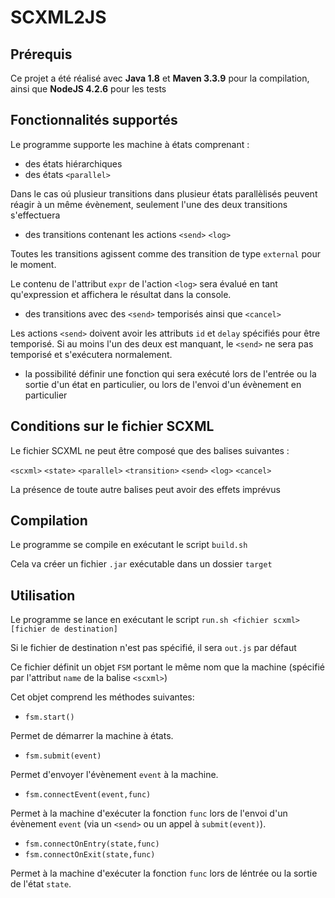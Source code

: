 # SCXML2JS

## Prérequis

Ce projet a été réalisé avec
**Java 1.8** et **Maven 3.3.9** pour la compilation,
ainsi que **NodeJS 4.2.6** pour les tests

## Fonctionnalités supportés

Le programme supporte les machine à états comprenant :
- des états hiérarchiques
- des états `<parallel>`

Dans le cas oú plusieur transitions dans plusieur états parallèlisés peuvent réagir à un même évènement, seulement l'une des deux transitions s'effectuera

- des transitions contenant les actions `<send>` `<log>`

Toutes les transitions agissent comme des transition de type `external` pour le moment.

Le contenu de l'attribut `expr` de l'action `<log>` sera évalué en tant qu'expression et affichera le résultat dans la console.

- des transitions avec des `<send>` temporisés ainsi que `<cancel>`

Les actions `<send>` doivent avoir les attributs `id` et `delay` spécifiés 
pour être temporisé. Si au moins l'un des deux est manquant, 
le `<send>` ne sera pas temporisé et s'exécutera normalement.

- la possibilité définir une fonction qui sera exécuté lors de
l'entrée ou la sortie d'un état en particulier, ou lors de
l'envoi d'un évènement en particulier

## Conditions sur le fichier SCXML

Le fichier SCXML ne peut être composé que des balises suivantes :

`<scxml>` `<state>` `<parallel>` `<transition>` `<send>` `<log>` `<cancel>`

La présence de toute autre balises peut avoir des effets imprévus

## Compilation

Le programme se compile en exécutant le script `build.sh`

Cela va créer un fichier `.jar` exécutable dans un dossier `target`

## Utilisation

Le programme se lance en exécutant le script
`run.sh <fichier scxml> [fichier de destination]`

Si le fichier de destination n'est pas spécifié, il sera `out.js` par défaut

Ce fichier définit un objet `FSM`
portant le même nom que la machine
(spécifié par l'attribut `name` de la balise `<scxml>`)

Cet objet comprend les méthodes suivantes:

- `fsm.start()`

Permet de démarrer la machine à états.

- `fsm.submit(event)`

Permet d'envoyer l'évènement `event` à la machine.

- `fsm.connectEvent(event,func)`

Permet à la machine d'exécuter la fonction `func` lors de l'envoi d'un évènement `event` (via un `<send>` ou un appel à `submit(event)`).

- `fsm.connectOnEntry(state,func)`
- `fsm.connectOnExit(state,func)`

Permet à la machine d'exécuter la fonction `func` lors de léntrée ou la sortie de l'état `state`.
